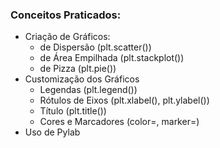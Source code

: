 ### Conceitos Praticados:
- Criação de Gráficos:
  - de Dispersão (plt.scatter())
  - de Área Empilhada (plt.stackplot())
  - de Pizza (plt.pie())
- Customização dos Gráficos
  - Legendas (plt.legend())
  - Rótulos de Eixos (plt.xlabel(), plt.ylabel())
  - Título (plt.title())
  - Cores e Marcadores (color=, marker=)
- Uso de Pylab
